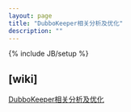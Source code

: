 ```yaml
---
layout: page
title: "DubboKeeper相关分析及优化"
description: ""
---
```

{% include JB/setup %}

    
    
## [wiki]
[DubboKeeper相关分析及优化](https://github.com/18965050/dubbokeeper-mqs/wiki "DubboKeeper相关分析及优化")